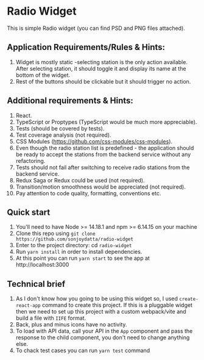 # Radio Widget

This is simple Radio widget (you can find PSD and PNG files attached).

## Application Requirements/Rules & Hints:

1. Widget is mostly static -selecting station is the only action available. After selecting station, it should toggle it and display its name at the bottom of the widget.
2. Rest of the buttons should be clickable but it should trigger no action.

## Additional requirements & Hints:

1. React.
2. TypeScript or Proptypes (TypeScript would be much more appreciable).
3. Tests (should be covered by tests).
4. Test coverage analysis (not required).
5. CSS Modules (https://github.com/css-modules/css-modules).
6. Even though the radio station list is predefined - the application should be ready to accept the stations from the backend service without any refactoring.
7. Tests should not fail after switching to receive radio stations from the backend service.
8. Redux Saga or Redux could be used (not required).
9. Transition/motion smoothness would be appreciated (not required).
10. Pay attention to code quality, formatting, conventions etc.

## Quick start

1. You'll need to have Node >= 14.18.1 and npm >= 6.14.15 on your machine
2. Clone this repo using `git clone https://github.com/sonjoydatta/radio-widget`
3. Enter to the project directory: cd `radio-widget`
4. Run `yarn install` in order to install dependencies.
5. At this point you can run `yarn start` to see the app at http://localhost:3000

## Technical brief

1. As I don't know how you going to be using this widget so, I used `create-react-app` command to create this project. If this is a pluggable widget then we need to set up this project with a custom webpack/vite and build a file with `IIFE` format.
2. Back, plus and minus icons have no activity.
3. To load with API data, call your API in the `App` component and pass the response to the child component, you don't need to change anything else.
4. To chack test cases you can run `yarn test` command
